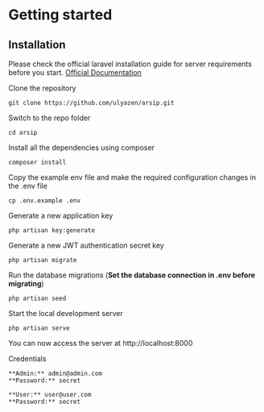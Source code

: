 
# Getting started

## Installation

Please check the official laravel installation guide for server requirements before you start. [Official Documentation](https://laravel.com/docs/8.0/installation#installation)

Clone the repository

    git clone https://github.com/ulyazen/arsip.git

Switch to the repo folder

    cd arsip

Install all the dependencies using composer

    composer install

Copy the example env file and make the required configuration changes in the .env file

    cp .env.example .env

Generate a new application key

    php artisan key:generate

Generate a new JWT authentication secret key

    php artisan migrate

Run the database migrations (**Set the database connection in .env before migrating**)

    php artisan seed

Start the local development server

    php artisan serve

You can now access the server at http://localhost:8000

Credentials

    **Admin:** admin@admin.com
    **Password:** secret

    **User:** user@user.com
    **Password:** secret
